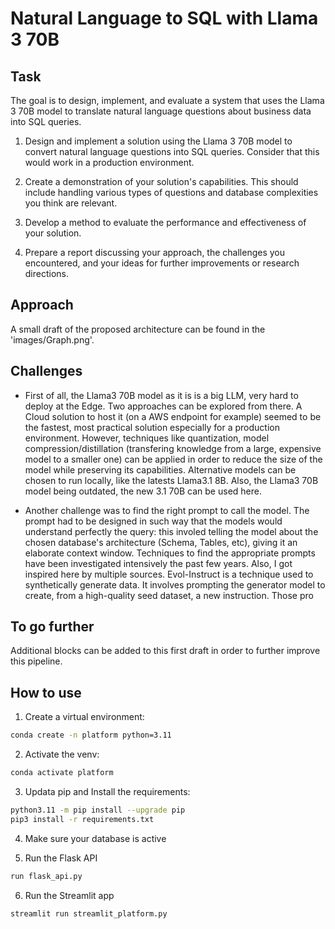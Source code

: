 # Natural Language to SQL with Llama 3 70B

## Task

The goal is to design, implement, and evaluate a system that uses the Llama 3 70B model to translate natural language questions about business data into SQL queries.

1. Design and implement a solution using the Llama 3 70B model to convert natural language questions into SQL queries. Consider that this would work in a production environment.

2. Create a demonstration of your solution's capabilities. This should include handling various types of questions and database complexities you think are relevant.

3. Develop a method to evaluate the performance and effectiveness of your solution.

4. Prepare a report discussing your approach, the challenges you encountered, and your ideas
for further improvements or research directions.


## Approach

A small draft of the proposed architecture can be found in the 'images/Graph.png'.

## Challenges 

- First of all, the Llama3 70B model as it is is a big LLM, very hard to deploy at the Edge. 
Two approaches can be explored from there.
A Cloud solution to host it (on a AWS endpoint for example) seemed to be the fastest, most practical solution especially for a production environment.
However, techniques like quantization, model compression/distillation (transfering knowledge from a large, expensive model to a smaller one) can be applied in order to reduce the size of the model while preserving its capabilities. 
Alternative models can be chosen to run locally, like the latests Llama3.1 8B.
Also, the Llama3 70B model being outdated, the new 3.1 70B can be used here.

- Another challenge was to find the right prompt to call the model. The prompt had to be designed in such way that the models would understand perfectly the query: this involed telling the model about the chosen database's architecture (Schema, Tables, etc), giving it an elaborate context window. Techniques to find the appropriate prompts have been investigated intensively the past few years. Also, I got inspired here by multiple sources.
Evol-Instruct is a technique used to synthetically generate data. It involves prompting the generator model to create, from a high-quality seed dataset, a new instruction. Those pro

## To go further

Additional blocks can be added to this first draft in order to further improve this pipeline. 


## How to use

1. Create a virtual environment:

```sh
conda create -n platform python=3.11
```

2. Activate the venv:

```sh
conda activate platform
```

3. Updata pip and Install the requirements: 

```sh
python3.11 -m pip install --upgrade pip
pip3 install -r requirements.txt
```

4. Make sure your database is active

5. Run the Flask API
```sh
run flask_api.py
```

6. Run the Streamlit app
```sh
streamlit run streamlit_platform.py
```

